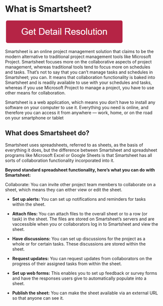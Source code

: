 # What is Smartsheet?


[![what is smartsheet](redd.png)](https://github.com/tech-webie/what.is.smartsheet)


Smartsheet is an online project management solution that claims to be the modern alternative to traditional project management tools like Microsoft Project. Smartsheet focuses more on the collaborative aspects of project management, whereas traditional tools tend to focus more on schedules and tasks. That’s not to say that you can’t manage tasks and schedules in Smartsheet; you can. It means that collaboration functionality is baked into Smartsheet and is readily available to use with your schedules and tasks, whereas if you use Microsoft Project to manage a project, you have to use other means for collaboration.

Smartsheet is a web application, which means you don’t have to install any software on your computer to use it. Everything you need is online, and therefore you can access it from anywhere — work, home, or on the road on your smartphone or tablet


## What does Smartsheet do?

Smartsheet uses spreadsheets, referred to as sheets, as the basis of everything it does, but the difference between Smartsheet and spreadsheet programs like Microsoft Excel or Google Sheets is that Smartsheet has all sorts of collaboration functionality incorporated into it.

**Beyond standard spreadsheet functionality, here’s what you can do with Smartsheet:**

Collaborate: You can invite other project team members to collaborate on a sheet, which means they can either view or edit the sheet.

* **Set up alerts:** You can set up notifications and reminders for tasks within the sheet.

* **Attach files:** You can attach files to the overall sheet or to a row (or task) in the sheet. The files are stored on Smartsheet’s servers and are vaccessible when you or collaborators log in to Smartsheet and view the sheet.

* **Have discussions:** You can set up discussions for the project as a whole or for certain tasks. These discussions are stored within the sheet.

* **Request updates:** You can request updates from collaborators on the progress of their assigned tasks from within the sheet.

* **Set up web forms:** This enables you to set up feedback or survey forms and have the responses users give to automatically populate into a sheet.

* **Publish the sheet:** You can make the sheet available via an external URL so that anyone can see it.
